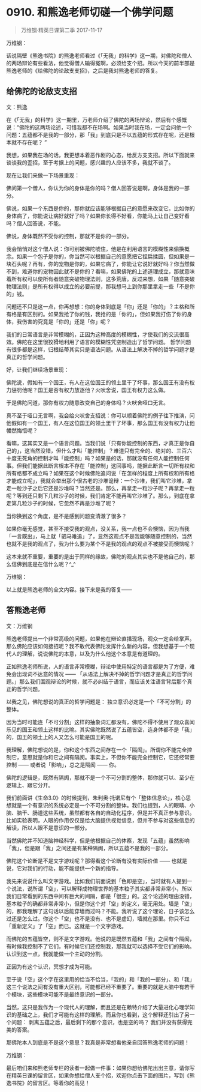# 0910. 和熊逸老师切磋一个佛学问题
> 万维钢·精英日课第二季
2017-11-17

万维钢：

话说隔壁《熊逸书院》的熊逸老师看过《「无我」的科学》这一期，对佛陀和僧人的两场辩论有些看法，他觉得僧人输得冤啊，必须给支个招。所以今天的前半部是熊逸老师的《给佛陀的论敌支支招》，之后是我对熊逸老师的答复。

## 给佛陀的论敌支支招
文：熊逸

在《「无我」的科学》这一期里，万老师介绍了佛陀的两场辩论，然后有个感慨说：“佛陀的这两场论述，可惜我都不在场啊。如果当时我在场，一定会问他一个问题：五蕴都不是我的一部分，那「我」到底只是不以五蕴的形式存在呢，还是根本就不存在呢？ ”

我想，如果我在场的话，我更想本着恶作剧的心态，给反方支支招。所以下面就来谈谈我的歪招，至于考据上的问题，感兴趣的人应该不多，我就不谈了。

现在让我们来做一下场景重现：

佛问第一个僧人，你认为你的身体是你的吗？僧人回答说是啊，身体是我的一部分。 

佛说，如果一个东西是你的，那你就应该能够根据自己的意愿来改变它。比如你的身体病了，你能说让病好就好了吗？如果你长得不好看，你能马上让自己变好看吗？僧人回答说，不能。 

佛说，身体既然不受你的控制，那就不是你的一部分。 

我会悄悄对这个僧人说：你可别被佛陀唬住，他是在利用语言的模糊性来偷换概念。如果一个包子是你的，你当然可以根据自己的意愿把它捏扁揉圆，但如果是一块石头呢？再有，你的宠物是你的，如果它病了，你能让它说好就好吗？你当然做不到，难道你的宠物因此就不是你的？看嘛，如果佛陀的上述道理成立，那就意味着所有权可以使所有者随意突破物理法则，这多荒唐。反过来想，如果「随意突破物理法则」是所有权得以成立的必要前提，那我想马上到你那里拿走一些「不是你的」钱。

问题还不只是这一点，你再想想：你的身体到底是「你」还是「你的」？主格和所有格是有区别的。如果我抢了你的钱，我抢的是「你的」，但如果我打伤了你的身体，我伤害的究竟是「你的」还是「你」呢？

我们的日常语言是非常模糊的，正因为这种高度的模糊性，才使我们的交流很高效。佛陀在这里很狡猾地利用了语言的模糊性凭空制造出了哲学问题。 哲学问题有很多都是这样，归根结蒂其实只是语法问题。从语法上解决不掉的哲学问题才是真正的哲学问题。

好，让我们继续场景重现：

佛陀说，假如有一个国王，有人在这位国王的领土里干了坏事，那么国王有没有权力惩罚他呢？国王是否有权力放逐他？火吠舍说，国王有权力这么做。 

于是佛陀问道，那你有权力随意改变自己的身体吗？火吠舍哑口无言。

真不至于哑口无言啊，我会给火吠舍支招说：你可以顺着佛陀的例子往下推演，问他假如有一个国王，有人在这位国王的领土里干了坏事，那么国王有没有权力让他幡然悔悟呢？

看嘛，这其实又是一个语言问题。当我们说「只有你能控制的东西，才真正是你自己的」，这当然没错，但什么才叫「能控制」？难道只有完全的、绝对的、三百六十度无死角的控制才叫「能控制」吗？如果是的话，那就没有任何人能控制任何事。但我们能据此断言根本不存在「能控制」这回事吗，能据此断言一切所有权和所有格都不成立吗？如果在这个时候佛陀追问说「在怎样的程度上所有权和所有格才能成立呢」，我就会举出那个很古老的沙堆诡辩：一个沙堆，我们叫它沙堆，拿走一粒沙子之后它还是沙堆吗？当然还是。那么，再拿走一粒沙子呢？再拿走一粒呢？等到还只剩下几粒沙子的时候，我们肯定不能再叫它沙堆了。那么，到底在拿走第几粒沙子的时候，它忽然不再是沙堆了呢？

当你换到这个角度，是不是感到问题变清澈了很多？

如果你毫无感觉，甚至不接受我的观点，没关系，我一点也不会懊恼，因为当我「一言既出」，马上就「驷马难追」了，显然这观点不是我能够随意控制的，当然也就不是我的观点了，我为什么要为某个不是我的观点的观点不被接受而懊恼呢？

这本来就不重要，重要的是出于同样的缘故，佛陀的观点其实也不是他自己的，那么信佛到底是在信什么呢？^_^

万维钢：

以上就是熊逸老师的全文内容。接下来是我的答复——

## 答熊逸老师

文：万维钢

熊逸老师提出一个非常高级的问题，如果他在辩论直播现场，观众一定会给掌声。那么佛陀应该如何接招呢？我不敢代表佛陀发挥什么新的内容，但我想基于一个现代人的理解，说说佛陀的本意，以及为什么他这个本意是有道理的。 

正如熊逸老师所说，人的语言非常模糊，辩论中使用特定的语言都是为了方便，难免会出现词不达意的情况 —— 「从语法上解决不掉的哲学问题才是真正的哲学问题。」那么我们围观辩论的时候，就不必纠结于语言，而应该关注语言背后那个真正的哲学问题。 

以我之见，佛陀想说的真正的哲学问题是： 独立意识必定是一个「不可分割」的整体。 

因为当时可能连「不可分割」这样的抽象词汇都没有，佛陀不得不使用了观众喜闻乐见的国王和领土这样的比喻。其实佛陀既然说了五蕴皆空，连身体都不是「我」的，国王的领土上的人又怎么可能是国王的呢。 

我理解，佛陀想说的是，你和这个东西之间存在一个「隔阂」。所谓你不能完全控制它，意思就是你和它之间有隔阂。事实上，不但你不能完全控制它，它还经常要控制 —— 或者说「影响」，总之是隔阂 —— 你。 

佛陀的逻辑是，既然有隔阂，那就不是一个不可分割的整体，那你就可以、至少在逻辑上、跟它分开。 

我们前面讲《生命3.0》的时候提到，朱利奥·托诺尼有个「整体信息论」，核心思想就是一个有意识的系统必定是一个不可分割的整体。我们也提到，人的眼睛、小脑、脑干、肠道这些系统，虽然都有各自的自动化程序，但是并不真正参与意识。比如实验表明，人眼的作用仅仅是给大脑提供视觉信息，但并不参与对这些信息的解读，所以人眼不是意识的一部分。 

当然佛陀并不知道脑神经科学，但是他根据自己的体察，发现「五蕴」虽然影响「我」，但是跟「我」之间还是有某种隔阂，所以五蕴不是我的一部分。 

佛陀这个论断是不是文字游戏呢？那得看这个论断有没有实际价值 —— 也就是说，它对我们的行动，能不能提供一个新的指导。 

我先来说说什么叫文字游戏。比如我们前面说到「色即是空」，当时就有人提到一个说法，说所谓「空」，可以解释成物理世界的基本粒子其实都非常非常小，所以我们日常看到的东西中间有巨大的间隔，都是「很空」的。这个论述的理由没错，基本粒子的确都非常非常小，但是你这个对「空」的定义，毫无用处。墙是「空」的，那我理解了这句话以后能穿墙而过吗？不能。我听说了这个理论，日子该怎么过还是怎么过。你这个「空」也不是没有、也不是虚幻，墙就在那里。你只不过「重新定义」了「空」而已。这就是一个文字游戏。 

而佛陀的五蕴皆空，则不是文字游戏。他说的是既然五蕴和「我」之间有个隔阂，有时候我控制不了它们，有时候它们还控制我，那我就可以选择不受它们的影响。认识到这一点，我就能做一个主动的分割。 

正因为有这个认识，冥想才成为可能。 

至于说「空」这个字在这里用的恰当不恰当，「我的」和「我的一部分」、和「我」这三个说法之间有没有重大区别，可能都已经不重要了。重要的就是大脑中有若干个模块，这些模块可能不是最终意识的一部分。 

当然，这只是我作为一个现代人的理解，而且还是在赖特介绍了大量进化心理学知识的基础之上，我们才可能有这样的理解。而且你也看到，这个解释还引出了另一个问题： 剥离五蕴之后，最后剩下的那个意识，也是空的吗？ 我们并没有获得完美的答案。 

那佛陀本人到底是不是这个意思？我真是非常想看他亲自回答熊逸老师的问题！ 

万维钢：

最后咱们来和熊老师专栏的读者一起做一件事：如果你想给佛陀出出主意，请你写在精英日课的留言区，如果你想给僧人支个招，欢迎你点击下面的图片，写到《熊逸书院》的留言区。等着你的高见！
